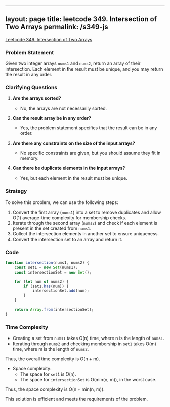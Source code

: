 
---
layout: page
title: leetcode 349. Intersection of Two Arrays
permalink: /s349-js
---
[Leetcode 349. Intersection of Two Arrays](https://algoadvance.github.io/algoadvance/l349)
### Problem Statement

Given two integer arrays `nums1` and `nums2`, return an array of their intersection. Each element in the result must be unique, and you may return the result in any order.

### Clarifying Questions

1. **Are the arrays sorted?**
   - No, the arrays are not necessarily sorted.
   
2. **Can the result array be in any order?**
   - Yes, the problem statement specifies that the result can be in any order.

3. **Are there any constraints on the size of the input arrays?**
   - No specific constraints are given, but you should assume they fit in memory.

4. **Can there be duplicate elements in the input arrays?**
   - Yes, but each element in the result must be unique.

### Strategy

To solve this problem, we can use the following steps:

1. Convert the first array (`nums1`) into a set to remove duplicates and allow O(1) average-time complexity for membership checks.
2. Iterate through the second array (`nums2`) and check if each element is present in the set created from `nums1`.
3. Collect the intersection elements in another set to ensure uniqueness.
4. Convert the intersection set to an array and return it.

### Code

```javascript
function intersection(nums1, nums2) {
    const set1 = new Set(nums1);
    const intersectionSet = new Set();

    for (let num of nums2) {
        if (set1.has(num)) {
            intersectionSet.add(num);
        }
    }

    return Array.from(intersectionSet);
}
```

### Time Complexity

- Creating a set from `nums1` takes O(n) time, where n is the length of `nums1`.
- Iterating through `nums2` and checking membership in `set1` takes O(m) time, where m is the length of `nums2`.
  
Thus, the overall time complexity is O(n + m).

- Space complexity:
  - The space for `set1` is O(n).
  - The space for `intersectionSet` is O(min(n, m)), in the worst case.

Thus, the space complexity is O(n + min(n, m)).

This solution is efficient and meets the requirements of the problem.